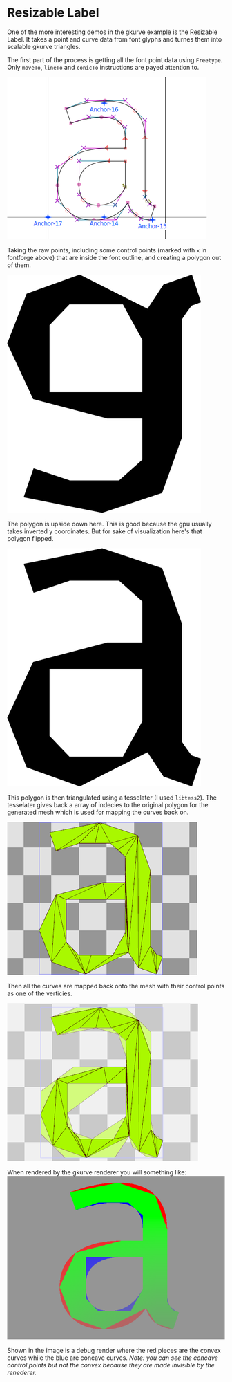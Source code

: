 # Resizable Label
One of the more interesting demos in the gkurve example is the Resizable Label. It takes a point and curve data from font glyphs and turnes them into scalable gkurve triangles.

The first part of the process is getting all the font point data using `Freetype`.  Only `moveTo`, `lineTo` and `conicTo` instructions are payed attention to.

![Alt text](res/fontforge_character_points.png)

Taking the raw points, including some control points (marked with `x` in fontforge above) that are inside the font outline, and creating a polygon out of them.

![Alt text](res/a_poly.png)

The polygon is upside down here. This is good because the gpu usually takes inverted y coordinates. But for sake of visualization here's that polygon flipped.

![Alt text](res/a_poly_flipped.png)

This polygon is then triangulated using a tesselater (I used `libtess2`). The tesselater gives back a array of indecies to the original polygon for the generated mesh which is used for mapping the curves back on.

![Alt text](res/a_triangulated.png)

Then all the curves are mapped back onto the mesh with their control points as one of the verticies.

![Alt text](res/a_poly_plus_control_points.png)

When rendered by the gkurve renderer you will something like:
![Alt text](res/resizble_label_debug.png)

Shown in the image is a debug render where the red pieces are the convex curves while the blue are concave curves. _Note: you can see the concave control points but not the convex because they are made invisible by the renederer._
